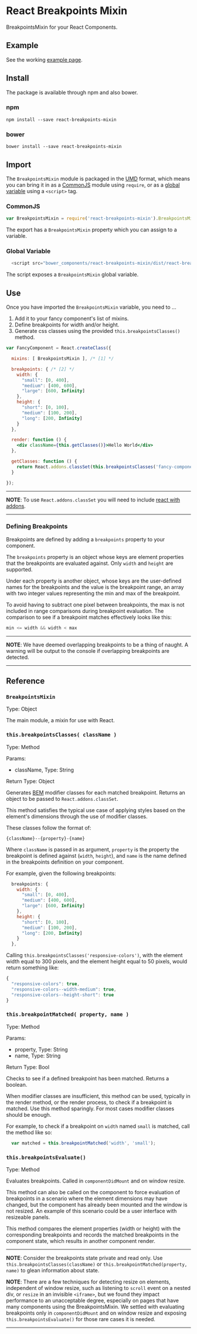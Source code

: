 # React Breakpoints Mixin

BreakpointsMixin for your React Components.


## Example

See the working [example page](http://ui.deseretdigital.com/react-breakpoints-mixin/).


## Install

The package is available through npm and also bower.

### npm

```shell
npm install --save react-breakpoints-mixin
```


### bower

```shell
bower install --save react-breakpoints-mixin
```


## Import

The `BreakpointsMixin` module is packaged in the [UMD][GoogleUMD] format, which
means you can bring it in as a [CommonJS][GoogleCommonJS] module using `require`,
or as a [global variable][GoogleGlobalVariable] using a `<script>` tag.

[GoogleUMD]: https://www.google.com/webhp?sourceid=chrome-instant&ion=1&espv=2&ie=UTF-8#q=javascript%20umd
[GoogleCommonJS]: https://www.google.com/webhp?sourceid=chrome-instant&ion=1&espv=2&ie=UTF-8#q=commonjs+module
[GoogleGlobalVariable]: https://www.google.com/webhp?sourceid=chrome-instant&ion=1&espv=2&ie=UTF-8#q=why%20javascript%20global%20variables%20are%20bad

### CommonJS

```javascript
var BreakpointsMixin = require('react-breakpoints-mixin').BreakpointsMixin;
```

The export has a `BreakpointsMixin` property which you can assign to a variable.


### Global Variable

```javascript
  <script src="bower_components/react-breakpoints-mixin/dist/react-breakpoints-mixin.js"></script>
```

The script exposes a `BreakpointsMixin` global variable.


## Use

Once you have imported the `BreakpointsMixin` variable, you need to ...

1. Add it to your fancy component's list of mixins.
2. Define breakpoints for width and/or height.
3. Generate css classes using the provided `this.breakpointsClasses()` method.

```jsx
var FancyComponent = React.createClass({

  mixins: [ BreakpointsMixin ], /* [1] */

  breakpoints: { /* [2] */
    width: {
      "small": [0, 400],
      "medium": [400, 600],
      "large": [600, Infinity]
    },
    height: {
      "short": [0, 100],
      "medium": [100, 200],
      "long": [200, Infinity]
    }
  },

  render: function () {
    <div className={this.getClasses()}>Hello World</div>
  },

  getClasses: function () {
    return React.addons.classSet(this.breakpointsClasses('fancy-component')); /* [3] */
  }

});
```

---
__NOTE__: To use `React.addons.classSet` you will need to include [react with
addons](http://facebook.github.io/react/docs/addons.html).
___


### Defining Breakpoints

Breakpoints are defined by adding a `breakpoints` property to your component.

The `breakpoints` property is an object whose keys are element properties that
the breakpoints are evaluated against. Only `width` and `height` are supported.

Under each property is another object, whose keys are the user-defined names for
the breakpoints and the value is the breakpoint range, an array with two integer
values representing the min and max of the breakpoint.

To avoid having to subtract one pixel between breakpoints, the max is not
included in range comparisons during breakpoint evaluation. The comparison to
see if a breakpoint matches effectively looks like this:

```javascript
min <= width && width < max
```

---
__NOTE__: We have deemed overlapping breakpoints to be a thing of naught. A
warning will be output to the console if overlapping breakpoints are detected.
___


## Reference

### `BreakpointsMixin`

Type: Object

The main module, a mixin for use with React.


### `this.breakpointsClasses( className )`

Type: Method

Params:

+ className, Type: String

Return Type: Object

Generates [BEM][BEMSyntax] modifier classes for each matched breakpoint. Returns
an object to be passed to `React.addons.classSet`.

[BEMSyntax]: http://csswizardry.com/2013/01/mindbemding-getting-your-head-round-bem-syntax/

This method satisfies the typical use case of applying styles based on the
element's dimensions through the use of modifier classes.

These classes follow the format of:

```
{className}--{property}-{name}
```

Where `className` is passed in as argument, `property` is the property the
breakpoint is defined against (`width`, `height`), and `name` is the name defined
in the breakpoints definition on your component.

For example, given the following breakpoints:

```javascript
  breakpoints: {
    width: {
      "small": [0, 400],
      "medium": [400, 600],
      "large": [600, Infinity]
    },
    height: {
      "short": [0, 100],
      "medium": [100, 200],
      "long": [200, Infinity]
    }
  },
```

Calling `this.breakpointsClasses('responsive-colors')`, with the element width
equal to 300 pixels, and the element height equal to 50 pixels, would return
something like:

```javascript
{
  "responsive-colors": true,
  "responsive-colors--width-medium": true,
  "responsive-colors--height-short": true
}
```


### `this.breakpointMatched( property, name )`

Type: Method

Params:

+ property, Type: String
+ name, Type: String

Return Type: Bool

Checks to see if a defined breakpoint has been matched. Returns a boolean.

When modifier classes are insufficient, this method can be used, typically in
the render method, or the render process, to check if a breakpoint is matched.
Use this method sparingly. For most cases modifier classes should be enough.

For example, to check if a breakpoint on `width` named `small` is matched, call
the method like so:

```javascript
  var matched = this.breakpointMatched('width', 'small');
```


### `this.breakpointsEvaluate()`

Type: Method

Evaluates breakpoints. Called in `componentDidMount` and on window resize.

This method can also be called on the component to force evaluation of
breakpoints in a scenario where the element dimensions may have changed, but the
component has already been mounted and the window is not resized. An example of
this scenario could be a user interface with resizeable panels.

This method compares the element properties (width or height) with the
corresponding breakpoints and records the matched breakpoints in the component
state, which results in another component render.

---
__NOTE__: Consider the breakpoints state private and read only. Use
`this.breakpointsClasses(className)` or `this.breakpointMatched(property, name)`
to glean information about state.

__NOTE__: There are a few techniques for detecting resize on elements,
independent of window resize, such as listening to `scroll` event on a nested
div, or `resize` in an invisible `<iframe>`, but we found they impact
performance to an unacceptable degree, especially on pages that have many
components using the BreakpointsMixin. We settled with evaluating breakpoints
only in `componentDidMount` and on window resize and exposing
`this.breakpointsEvaluate()` for those rare cases it is needed.
___
